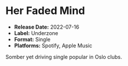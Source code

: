 # Her Faded Mind

- **Release Date:** 2022-07-16
- **Label:** Underzone
- **Format:** Single
- **Platforms:** Spotify, Apple Music

Somber yet driving single popular in Oslo clubs.
